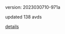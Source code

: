 version: 2023030710-971a

updated 138 avds

[details](https://github.com/0x74f917491bfa7ebfa379/ali_avd_db/blob/master/change_log/2023/03/07/10/971a.txt)